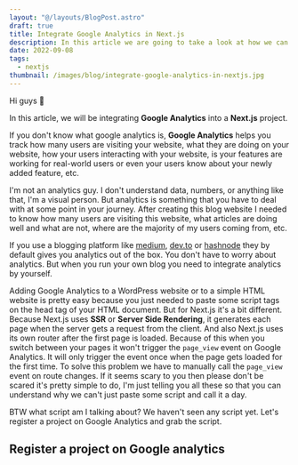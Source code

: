 ```yaml
---
layout: "@/layouts/BlogPost.astro"
draft: true
title: Integrate Google Analytics in Next.js
description: In this article we are going to take a look at how we can integrate Google Analytics in a Next.js project
date: 2022-09-08
tags:
  - nextjs
thumbnail: /images/blog/integrate-google-analytics-in-nextjs.jpg
---
```


Hi guys 👋

In this article, we will be integrating **Google Analytics** into a **Next.js** project.

If you don't know what google analytics is, **Google Analytics** helps you track how many users are visiting your website, what they are doing on your website, how your users interacting with your website, is your features are working for real-world users or even your users know about your newly added feature, etc.

I'm not an analytics guy. I don't understand data, numbers, or anything like that, I'm a visual person. But analytics is something that you have to deal with at some point in your journey. After creating this blog website I needed to know how many users are visiting this website, what articles are doing well and what are not, where are the majority of my users coming from, etc.

If you use a blogging platform like [medium](https://medium.com), [dev.to](https://dev.to) or [hashnode](https://hashnode.com) they by default gives you analytics out of the box. You don't have to worry about analytics. But when you run your own blog you need to integrate analytics by yourself.

Adding Google Analytics to a WordPress website or to a simple HTML website is pretty easy because you just needed to paste some script tags on the head tag of your HTML document. But for Next.js it's a bit different. Because Next.js uses **SSR** or **Server Side Rendering**, it generates each page when the server gets a request from the client. And also Next.js uses its own router after the first page is loaded. Because of this when you switch between your pages it won't trigger the `page_view` event on Google Analytics. It will only trigger the event once when the page gets loaded for the first time. To solve this problem we have to manually call the `page_view` event on route changes. If it seems scary to you then please don't be scared it's pretty simple to do, I'm just telling you all these so that you can understand why we can't just paste some script and call it a day.

BTW what script am I talking about? We haven't seen any script yet. Let's register a project on Google Analytics and grab the script.

## Register a project on Google analytics
